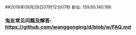 ##2018年09月28日07时12分07秒 新址: 159.65.140.186
### 兔友常见问题及解答: https://github.com/wanggonging/d/blob/w/FAQ.md
